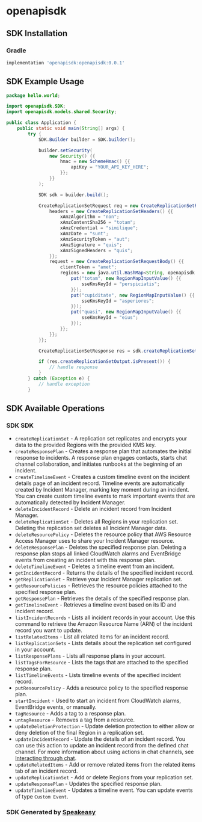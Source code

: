 # openapisdk

<!-- Start SDK Installation -->
## SDK Installation

### Gradle

```groovy
implementation 'openapisdk:openapisdk:0.0.1'
```
<!-- End SDK Installation -->

## SDK Example Usage
<!-- Start SDK Example Usage -->
```java
package hello.world;

import openapisdk.SDK;
import openapisdk.models.shared.Security;

public class Application {
    public static void main(String[] args) {
        try {
            SDK.Builder builder = SDK.builder();

            builder.setSecurity(
                new Security() {{
                    hmac = new SchemeHmac() {{
                        apiKey = "YOUR_API_KEY_HERE";
                    }};
                }}
            );

            SDK sdk = builder.build();

            CreateReplicationSetRequest req = new CreateReplicationSetRequest() {{
                headers = new CreateReplicationSetHeaders() {{
                    xAmzAlgorithm = "non";
                    xAmzContentSha256 = "totam";
                    xAmzCredential = "similique";
                    xAmzDate = "sunt";
                    xAmzSecurityToken = "aut";
                    xAmzSignature = "quis";
                    xAmzSignedHeaders = "quis";
                }};
                request = new CreateReplicationSetRequestBody() {{
                    clientToken = "amet";
                    regions = new java.util.HashMap<String, openapisdk.models.shared.RegionMapInputValue>() {{
                        put("totam", new RegionMapInputValue() {{
                            sseKmsKeyId = "perspiciatis";
                        }});
                        put("cupiditate", new RegionMapInputValue() {{
                            sseKmsKeyId = "asperiores";
                        }});
                        put("quasi", new RegionMapInputValue() {{
                            sseKmsKeyId = "eius";
                        }});
                    }};
                }};
            }};

            CreateReplicationSetResponse res = sdk.createReplicationSet(req);

            if (res.createReplicationSetOutput.isPresent()) {
                // handle response
            }
        } catch (Exception e) {
            // handle exception
        }
```
<!-- End SDK Example Usage -->

<!-- Start SDK Available Operations -->
## SDK Available Operations

### SDK SDK

* `createReplicationSet` - A replication set replicates and encrypts your data to the provided Regions with the provided KMS key. 
* `createResponsePlan` - Creates a response plan that automates the initial response to incidents. A response plan engages contacts, starts chat channel collaboration, and initiates runbooks at the beginning of an incident.
* `createTimelineEvent` - Creates a custom timeline event on the incident details page of an incident record. Timeline events are automatically created by Incident Manager, marking key moment during an incident. You can create custom timeline events to mark important events that are automatically detected by Incident Manager.
* `deleteIncidentRecord` - Delete an incident record from Incident Manager. 
* `deleteReplicationSet` - Deletes all Regions in your replication set. Deleting the replication set deletes all Incident Manager data.
* `deleteResourcePolicy` - Deletes the resource policy that AWS Resource Access Manager uses to share your Incident Manager resource.
* `deleteResponsePlan` - Deletes the specified response plan. Deleting a response plan stops all linked CloudWatch alarms and EventBridge events from creating an incident with this response plan.
* `deleteTimelineEvent` - Deletes a timeline event from an incident.
* `getIncidentRecord` - Returns the details of the specified incident record.
* `getReplicationSet` - Retrieve your Incident Manager replication set.
* `getResourcePolicies` - Retrieves the resource policies attached to the specified response plan.
* `getResponsePlan` - Retrieves the details of the specified response plan.
* `getTimelineEvent` - Retrieves a timeline event based on its ID and incident record.
* `listIncidentRecords` - Lists all incident records in your account. Use this command to retrieve the Amazon Resource Name (ARN) of the incident record you want to update. 
* `listRelatedItems` - List all related items for an incident record.
* `listReplicationSets` - Lists details about the replication set configured in your account. 
* `listResponsePlans` - Lists all response plans in your account.
* `listTagsForResource` - Lists the tags that are attached to the specified response plan.
* `listTimelineEvents` - Lists timeline events of the specified incident record.
* `putResourcePolicy` - Adds a resource policy to the specified response plan.
* `startIncident` - Used to start an incident from CloudWatch alarms, EventBridge events, or manually. 
* `tagResource` - Adds a tag to a response plan.
* `untagResource` - Removes a tag from a resource.
* `updateDeletionProtection` - Update deletion protection to either allow or deny deletion of the final Region in a replication set.
* `updateIncidentRecord` - Update the details of an incident record. You can use this action to update an incident record from the defined chat channel. For more information about using actions in chat channels, see <a href="https://docs.aws.amazon.com/incident-manager/latest/userguide/chat.html#chat-interact">Interacting through chat</a>.
* `updateRelatedItems` - Add or remove related items from the related items tab of an incident record.
* `updateReplicationSet` - Add or delete Regions from your replication set.
* `updateResponsePlan` - Updates the specified response plan.
* `updateTimelineEvent` - Updates a timeline event. You can update events of type <code>Custom Event</code>.

<!-- End SDK Available Operations -->

### SDK Generated by [Speakeasy](https://docs.speakeasyapi.dev/docs/using-speakeasy/client-sdks)
